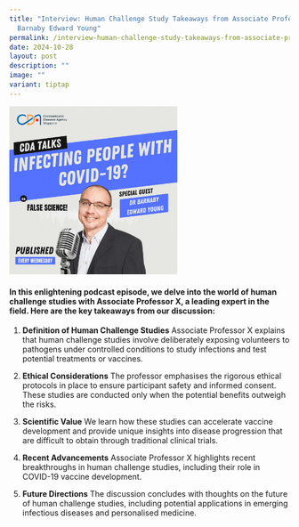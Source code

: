 ```yaml
---
title: "Interview: Human Challenge Study Takeaways from Associate Professor
  Barnaby Edward Young"
permalink: /interview-human-challenge-study-takeaways-from-associate-professor-barnaby-edward-young/
date: 2024-10-28
layout: post
description: ""
image: ""
variant: tiptap
---
```

<div class="isomer-image-wrapper">
<img style="width: 60%;" height="auto" width="100%" alt="" src="/images/CDA_Social_Media_Deck___11.jpg">
</div>
<h4>In this enlightening podcast episode, we delve into the world of human challenge studies with Associate Professor X, a leading expert in the field. Here are the key takeaways from our discussion:</h4>
<ol>
<li>
<p><strong>Definition of Human Challenge Studies</strong> Associate Professor
X explains that human challenge studies involve deliberately exposing volunteers
to pathogens under controlled conditions to study infections and test potential
treatments or vaccines.</p>
</li>
<li>
<p><strong>Ethical Considerations</strong> The professor emphasises the rigorous
ethical protocols in place to ensure participant safety and informed consent.
These studies are conducted only when the potential benefits outweigh the
risks.</p>
</li>
<li>
<p><strong>Scientific Value</strong> We learn how these studies can accelerate
vaccine development and provide unique insights into disease progression
that are difficult to obtain through traditional clinical trials.</p>
</li>
<li>
<p><strong>Recent Advancements</strong> Associate Professor X highlights recent
breakthroughs in human challenge studies, including their role in COVID-19
vaccine development.</p>
</li>
<li>
<p><strong>Future Directions</strong> The discussion concludes with thoughts
on the future of human challenge studies, including potential applications
in emerging infectious diseases and personalised medicine.</p>
</li>
</ol>
<p></p>